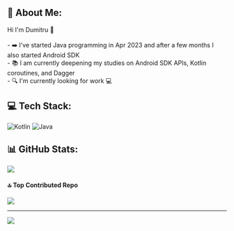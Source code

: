 ## 💫 About Me:
Hi I'm Dumitru 👋<br><br>-  ➡️ I’ve started Java programming in Apr 2023 and after a few months I also started Android SDK<br>- 
📚 I am currently deepening my studies on Android SDK APIs, Kotlin coroutines, and Dagger<br>- 
🔍 I'm currently looking for work 💻

## 💻 Tech Stack:
![Kotlin](https://img.shields.io/badge/kotlin-%237F52FF.svg?style=for-the-badge&logo=kotlin&logoColor=white) ![Java](https://img.shields.io/badge/java-%23ED8B00.svg?style=for-the-badge&logo=openjdk&logoColor=white)
## 📊 GitHub Stats:
![](https://github-readme-stats.vercel.app/api/top-langs/?username=ologdm&theme=default&hide_border=false&include_all_commits=true&count_private=true&layout=compact)

#### 🔝 Top Contributed Repo
![](https://github-contributor-stats.vercel.app/api?username=ologdm&limit=5&theme=dark&combine_all_yearly_contributions=true)

---
[![](https://visitcount.itsvg.in/api?id=ologdm&icon=1&color=0)](https://visitcount.itsvg.in)





<!-- Proudly created with GPRM ( https://gprm.itsvg.in ) -->

<!--
**ologdm/ologdm** is a ✨ _special_ ✨ repository because its `README.md` (this file) appears on your GitHub profile.

Here are some ideas to get you started:

- 🌱 I’ve started studying java programming in Apr 2023 and after few months also Android SDK
- 🌱 I’m currently learning 


- 🔭 I’m currently working on ...
- 👯 I’m looking to collaborate on ...
- 🤔 I’m looking for help with ...
- 💬 Ask me about ...
- 📫 How to reach me: ...
- 😄 Pronouns: ...
- ⚡ Fun fact: ...
-->
